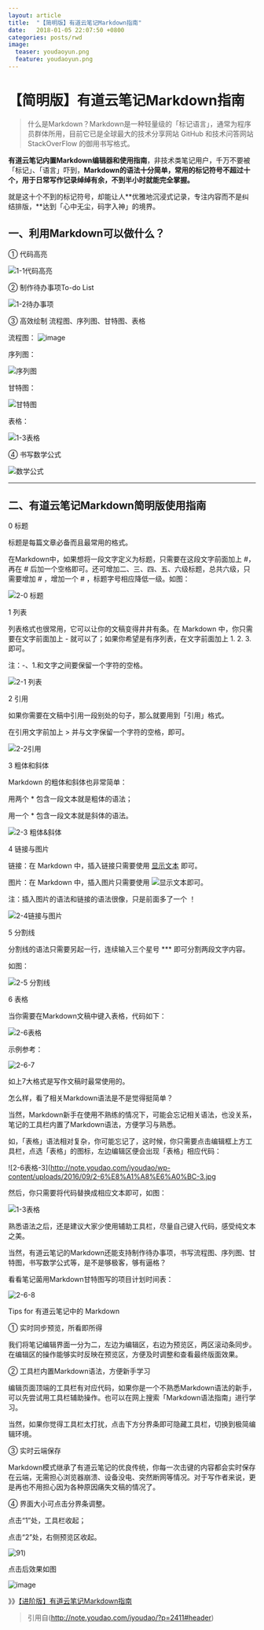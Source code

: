 ```yaml
---
layout: article
title:  "【简明版】有道云笔记Markdown指南"
date:   2018-01-05 22:07:50 +0800
categories: posts/rwd
image:
  teaser: youdaoyun.png
  feature: youdaoyun.png
---
```



# 【简明版】有道云笔记Markdown指南
> 什么是Markdown？Markdown是一种轻量级的「标记语言」，通常为程序员群体所用，目前它已是全球最大的技术分享网站 GitHub 和技术问答网站 StackOverFlow 的御用书写格式。

**有道云笔记内置Markdown编辑器和使用指南**，非技术类笔记用户，千万不要被「标记」、「语言」吓到，**Markdown的语法十分简单，常用的标记符号不超过十个，用于日常写作记录绰绰有余，不到半小时就能完全掌握。**

就是这十个不到的标记符号，却能让人**优雅地沉浸式记录，专注内容而不是纠结排版，**达到「心中无尘，码字入神」的境界。


## 一、利用Markdown可以做什么？

① 代码高亮

![1-1代码高亮](http://note.youdao.com/iyoudao/wp-content/uploads/2016/09/1-1%E4%BB%A3%E7%A0%81%E9%AB%98%E4%BA%AE.png)

② 制作待办事项To-do List

![1-2待办事项](http://note.youdao.com/iyoudao/wp-content/uploads/2016/09/1-2%E5%BE%85%E5%8A%9E%E4%BA%8B%E9%A1%B9.png)

 

③ 高效绘制 流程图、序列图、甘特图、表格

流程图：
![image](http://note.youdao.com/iyoudao/wp-content/uploads/2016/09/%E6%B5%81%E7%A8%8B%E5%9B%BE.png)

序列图：

![序列图](http://note.youdao.com/iyoudao/wp-content/uploads/2016/09/%E5%BA%8F%E5%88%97%E5%9B%BE.png)

甘特图：

![甘特图](http://note.youdao.com/iyoudao/wp-content/uploads/2016/09/%E7%94%98%E7%89%B9%E5%9B%BE.png)

表格：

![1-3表格](http://note.youdao.com/iyoudao/wp-content/uploads/2016/09/1-3%E8%A1%A8%E6%A0%BC.png)

④ 书写数学公式

![数学公式](http://note.youdao.com/iyoudao/wp-content/uploads/2016/09/%E6%95%B0%E5%AD%A6%E5%85%AC%E5%BC%8F.png)

 
***
## 二、有道云笔记Markdown简明版使用指南

0 标题

标题是每篇文章必备而且最常用的格式。

在Markdown中，如果想将一段文字定义为标题，只需要在这段文字前面加上 #，再在 # 后加一个空格即可。还可增加二、三、四、五、六级标题，总共六级，只需要增加 # ，增加一个 # ，标题字号相应降低一级。如图：

![2-0 标题](http://note.youdao.com/iyoudao/wp-content/uploads/2016/09/2-0-%E6%A0%87%E9%A2%98.png)

1 列表

列表格式也很常用，它可以让你的文稿变得井井有条。在 Markdown 中，你只需要在文字前面加上 - 就可以了；如果你希望是有序列表，在文字前面加上 1. 2. 3. 即可。

注：-、1.和文字之间要保留一个字符的空格。

![2-1 列表](http://note.youdao.com/iyoudao/wp-content/uploads/2016/09/2-1-%E5%88%97%E8%A1%A8.png)

2 引用

如果你需要在文稿中引用一段别处的句子，那么就要用到「引用」格式。

在引用文字前加上 > 并与文字保留一个字符的空格，即可。

![2-2引用](http://note.youdao.com/iyoudao/wp-content/uploads/2016/09/2-2%E5%BC%95%E7%94%A8.png)

3 粗体和斜体

Markdown 的粗体和斜体也非常简单：

用两个 * 包含一段文本就是粗体的语法；

用一个 * 包含一段文本就是斜体的语法。

![2-3 粗体&斜体](http://note.youdao.com/iyoudao/wp-content/uploads/2016/09/2-3-%E7%B2%97%E4%BD%93%E6%96%9C%E4%BD%93.png)

4 链接与图片

链接：在 Markdown 中，插入链接只需要使用 [显示文本](链接地址) 即可。

图片：在 Markdown 中，插入图片只需要使用 ![显示文本](图片链接地址)即可。

注：插入图片的语法和链接的语法很像，只是前面多了一个 ！

![2-4链接与图片](http://note.youdao.com/iyoudao/wp-content/uploads/2016/09/2-4%E9%93%BE%E6%8E%A5%E4%B8%8E%E5%9B%BE%E7%89%87.png)

5 分割线

分割线的语法只需要另起一行，连续输入三个星号 *** 即可分割两段文字内容。

如图：

![2-5 分割线](http://note.youdao.com/iyoudao/wp-content/uploads/2016/09/2-5-%E5%88%86%E5%89%B2%E7%BA%BF.png)

6 表格

当你需要在Markdown文稿中键入表格，代码如下：

![2-6表格](http://note.youdao.com/iyoudao/wp-content/uploads/2016/09/2-6%E8%A1%A8%E6%A0%BC.png)

示例参考：

![2-6-7](http://note.youdao.com/iyoudao/wp-content/uploads/2016/09/2-6-7.png)

 

如上7大格式是写作文稿时最常使用的。

 

怎么样，看了相关Markdown语法是不是觉得挺简单？

当然，Markdown新手在使用不熟练的情况下，可能会忘记相关语法，也没关系，笔记的工具栏内置了Markdown语法，方便学习与熟悉。

如，「表格」语法相对复杂，你可能忘记了，这时候，你只需要点击编辑框上方工具栏，点选「表格」的图标，左边编辑区便会出现「表格」相应代码：

![2-6表格-3](http://note.youdao.com/iyoudao/wp-content/uploads/2016/09/2-6%E8%A1%A8%E6%A0%BC-3.jpg

然后，你只需要将代码替换成相应文本即可，如图：

![1-3表格](http://note.youdao.com/iyoudao/wp-content/uploads/2016/09/1-3%E8%A1%A8%E6%A0%BC1.png)

熟悉语法之后，还是建议大家少使用辅助工具栏，尽量自己键入代码，感受纯文本之美。

当然，有道云笔记的Markdown还能支持制作待办事项，书写流程图、序列图、甘特图，书写数学公式等，是不是够极客，够有逼格？

看看笔记菌用Markdown甘特图写的项目计划时间表：

![2-6-8](http://note.youdao.com/iyoudao/wp-content/uploads/2016/09/2-6-8.png)

 

Tips for 有道云笔记中的 Markdown

 

① 实时同步预览，所看即所得

我们将笔记编辑界面一分为二，左边为编辑区，右边为预览区，两区滚动条同步。在编辑区的操作能够实时反映在预览区，方便及时调整和查看最终版面效果。

② 工具栏内置Markdown语法，方便新手学习

编辑页面顶端的工具栏有对应代码，如果你是一个不熟悉Markdown语法的新手，可以先尝试用工具栏辅助操作。也可以在网上搜索「Markdown语法指南」进行学习。

当然，如果你觉得工具栏太打扰，点击下方分界条即可隐藏工具栏，切换到极简编辑环境。

③ 实时云端保存

Markdown模式继承了有道云笔记的优良传统，你每一次击键的内容都会实时保存在云端，无需担心浏览器崩溃、设备没电、突然断网等情况。对于写作者来说，更是再也不用担心因为各种原因痛失文稿的情况了。

 

④ 界面大小可点击分界条调整。

点击“1”处，工具栏收起；

点击“2”处，右侧预览区收起。

![91](http://note.youdao.com/iyoudao/wp-content/uploads/2016/09/91.jpg))

点击后效果如图

![image](http://note.youdao.com/iyoudao/wp-content/uploads/2016/09/92.png)

 》》[【进阶版】有道云笔记Markdown指南](http://note.youdao.com/iyoudao/?p=2445)
 
> 引用自(http://note.youdao.com/iyoudao/?p=2411#header)